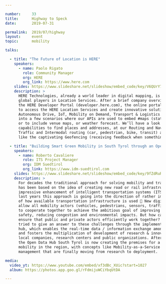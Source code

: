 ```yaml
---

number:     33
title:      Highway to Speck
date:       2019-07-31

permalink:  2019/07/highway
layout:     event
topic:      mobility

talks:

  - title: "The Future of Location is HERE"
    speakers:
      - name: Paolo Rigato
        role: Community Manager
        org: HERE
        org_link: https://www.here.com
    slides: https://www.slideshare.net/slideshow/embed_code/key/V6QUrY7zGyxL4
    description: >
      HERE Technologies, already a world leader in digital mapping, is today one of the main
      global players in Location Services. After a brief company overview we will introduce
      the HERE Developer Portal (developer.here.com), the online portal that allows developers
      to access the HERE Location Services and create innovative solutions in various sectors —
      Autonomous Drive, IoT, Mobility on Demand, Transport & Logistics. We will then delve
      into a few scenarios where our APIs are used to embed #maps (static, dynamic or interactive)
      or to include venue maps, or weather forecast. We’ll have a look at our Search and Geocoding
      capabilities to find places and addresses, at our Routing and Navigation APIs including
      Traffic and Intermodal routing (car, pedestrian, bike, transit) and at some advanced ones,
      like the captivating Geofencing (receiving feedback when something gets in/out a chosen area).

  - title: "Building Smart Green Mobility in South Tyrol through an Open Data Hub"
    speakers:
      - name: Roberto Cavaliere
        role: ITS Project Manager
        org: IDM Suedtirol
        org_link: https://www.idm-suedtirol.com
    slides: https://www.slideshare.net/slideshow/embed_code/key/9fZdRuRtgz0OS3
    description: >
      For decades the traditional approach for solving mobility and transportation challenges
      has been based on the idea of creating new road or rail infrastructures. Thanks to the
      impressive enhancement of intelligent transportation systems (ITS) technologies, in the
      last years this approach is going into the direction of rather improving the efficiency
      of how available transportation infrastructure is used 🚌 New digital infrastructures
      allow all mobility actors (vehicles, pedestrians, sensors, traffic management centers)
      to cooperate together to achieve the ambitious goal of improving mobility, enhancing
      safety, reducing congestion and environmental impacts. But how can we achieve this and
      ensure that public and private actors efficiently work together? In South Tyrol we have
      tried to give an answer to these challenges through the implementation of an open data
      hub, which enables the real-time data / information exchange among all interested parties
      and fosters the multiplication of development of research & innovation projects between
      local companies, research centers and public organizations. After years of implementation,
      the Open Data Hub South Tyrol is now creating the premises for a new historical phase for
      mobility in the region, with concepts like Mobility-as-a-Service or environmental traffic
      management that are finally moving from research to deployment.

media:
  video_yt: https://www.youtube.com/embed/xf3dBc_XUic?start=1027
  album: https://photos.app.goo.gl/rFdmijuWCiYbqUtDA

---
```

